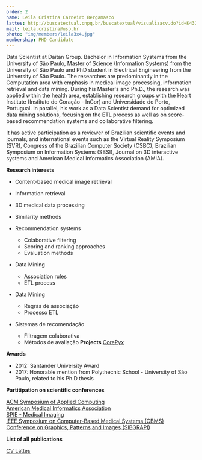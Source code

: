 ```yaml
---
order: 2
name: Leila Cristina Carneiro Bergamasco
lattes: http://buscatextual.cnpq.br/buscatextual/visualizacv.do?id=K4321413A6
mail: leila.cristina@usp.br
photo: "img/members/leila3x4.jpg"
membership: PHD Candidate
---
```



Data Scientist at Daitan Group. Bachelor in Information Systems from the University of São Paulo, Master of Science (Information Systems) from the University of São Paulo and PhD student in Electrical Engineering from the University of São Paulo. The researches are predominantly in the Computation area with emphasis in medical image processing, information retrieval and data mining. During his Master's and Ph.D., the research was applied within the health area, establishing research groups with the Heart Institute (Instituto do Coração - InCor) and Universidade do Porto, Portugual. In parallel, his work as a Data Scientist demand for optimized data mining solutions, focusing on the ETL process as well as on score-based recommendation systems and collaborative filtering.

It has active participation as a reviewer of Brazilian scientific events and journals, and international events such as the Virtual Reality Symposium (SVR), Congress of the Brazilian Computer Society (CSBC), Brazilian Symposium on Information Systems (SBSI), Journal on 3D interactive systems and American Medical Informatics Association (AMIA).

**Research interests**

- Content-based medical image retrieval
- Information retrieval
- 3D medical data processing
- Similarity methods
- Recommendation systems
  - Colaborative filtering
  - Scoring and ranking approaches
  - Evaluation methods
- Data Mining
  - Association rules
  - ETL process

- Data Mining
  - Regras de associação
  - Processo ETL
- Sistemas de recomendação
  - Filtragem colaborativa
  - Métodos de avaliação
**Projects**
[CorePyx](CorePyx)

**Awards**
- 2012: Santander University Award
- 2017: Honorable mention from Polythecnic School - University of São Paulo, related to his Ph.D thesis

**Partitipation on scientific conferences**

[ACM Symposium of Applied Computing](SAC) <br/>
[American Medical Informatics Association](AMIA)<br/>
[SPIE - Medical Imaging](SPIE)<br/>
[IEEE Symposium on Computer-Based Medical Systems (CBMS)](CBMS)<br/>
[Conference on Graphics, Patterns and Images (SIBGRAPI)](SIBGRAPI)<br/>

**List of all publications**

[CV Lattes](http://buscatextual.cnpq.br/buscatextual/visualizacv.do?id=K4321413A6)
